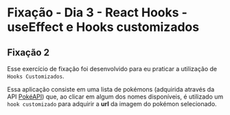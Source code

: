 # Fixação - Dia 3 - React Hooks - useEffect e Hooks customizados

## Fixação 2

Esse exercício de fixação foi desenvolvido para eu praticar a utilização de `Hooks Customizados`.

Essa aplicação consiste em uma lista de pokémons (adquirida através da API [PokéAPI](https://pokeapi.co/)) que, ao clicar em algum dos nomes disponíveis, é utilizado um `hook customizado` para adquirir a __url__ da imagem do pokémon selecionado.